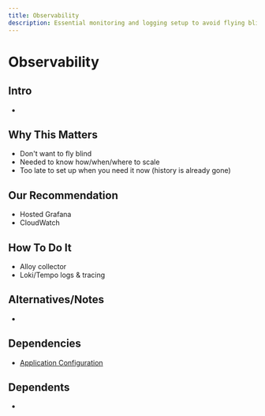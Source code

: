 ```yaml
---
title: Observability
description: Essential monitoring and logging setup to avoid flying blind in production
---
```


# Observability

## Intro
*

## Why This Matters
* Don't want to fly blind
* Needed to know how/when/where to scale
* Too late to set up when you need it now (history is already gone)

## Our Recommendation
* Hosted Grafana
* CloudWatch

## How To Do It
* Alloy collector
* Loki/Tempo logs & tracing

## Alternatives/Notes
*

## Dependencies
* [Application Configuration](/foundation/application-configuration)

## Dependents
*